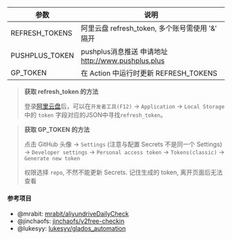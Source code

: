 | 参数          | 说明                                             |
| ------------- | ------------------------------------------------ |
| REFRESH_TOKENS  | 阿里云盘 refresh_token, 多个账号需使用 '&' 隔开 |
| PUSHPLUS_TOKEN | pushplus消息推送 申请地址 http://www.pushplus.plus|
| GP_TOKEN | 在 Action 中运行时更新 REFRESH_TOKENS|

> **获取 refresh_token 的方法**
>
>  登录[阿里云盘](https://www.aliyundrive.com/drive)后，可以在`开发者工具(F12)` -> `Application` -> `Local Storage` 中的 `token` 字段对应的JSON中寻找`refresh_token`。

> **获取 GP_TOKEN 的方法**
>
> 点击 GitHub 头像 -> `Settings` (注意与配置 Secrets 不是同一个
> Settings) -> `Developer settings` -> `Personal access token` -> `Tokens(classic)` -> `Generate new token`
>
> 权限选择 `repo`, 不然不能更新 Secrets. 记住生成的 token, 离开页面后无法查看

#### 参考项目
- @mrabit: [mrabit/aliyundriveDailyCheck](https://github.com/mrabit/aliyundriveDailyCheck/)
- @jinchaofs: [jinchaofs/v2free-checkin](https://github.com/jinchaofs/v2free-checkin/)
- @lukesyy: [lukesyy/glados_automation](https://github.com/lukesyy/glados_automation)
